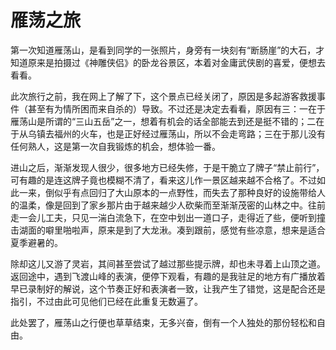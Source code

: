 # 雁荡之旅

第一次知道雁荡山，是看到同学的一张照片，身旁有一块刻有“断肠崖”的大石，才知道原来是拍摄过《神雕侠侣》的卧龙谷景区，本着对金庸武侠剧的喜爱，便想去看看。

此次旅行之前，我在网上了解了下，这个景点已经关闭了，原因是多起游客救援事件（甚至有为情所困而来自杀的）导致。不过还是决定去看看，原因有三：一在于雁荡山是所谓的“三山五岳”之一，想着有机会的话全部能去到还是挺不错的；二在于从乌镇去福州的火车，也是正好经过雁荡山，所以不会走弯路；三在于那儿没有任何熟人，这是第一次自我锻炼的机会，想体验一番。

进山之后，渐渐发现人很少，很多地方已经失修，于是干脆立了牌子“禁止前行”，可有趣的是连这牌子竟也模糊不清了，看来这儿作一景区越来越不合格了。不过如此一来，倒似乎有点回归了大山原本的一点野性，而失去了那种良好的设施带给人的温柔，像是回到了家乡那片由于越来越少人砍柴而至渐渐茂密的山林之中。往前走一会儿工夫，只见一湍白流急下，在空中划出一道口子，走得近了些，便听到撞击湖面的噼里啪啦声，原来是到了大龙湫。凑到跟前，感觉有些凉意，想来是适合夏季避暑的。

除却这儿又游了灵岩，其间甚至尝试了越过那些提示牌，却也未寻着上山顶之道。返回途中，遇到飞渡山峰的表演，便停下观看，有趣的是我驻足的地方有广播放着早已录制好的解说，这个节奏正好和表演者一致，让我产生了错觉，这是配合还是指引，不过由此可见他们已经在此重复无数遍了。

此处罢了，雁荡山之行便也草草结束，无多兴奋，倒有一个人独处的那份轻松和自由。